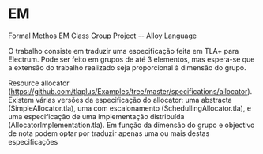 # EM
Formal Methos EM Class Group Project -- Alloy Language

O trabalho consiste em traduzir uma especificação feita em TLA+ para Electrum. Pode ser feito em grupos de até 3 elementos, mas espera-se que a extensão do trabalho realizado seja proporcional à dimensão do grupo.

Resource allocator (https://github.com/tlaplus/Examples/tree/master/specifications/allocator). 
Existem várias versões da especificação do allocator: uma abstracta (SimpleAllocator.tla), uma com escalonamento (SchedullingAllocator.tla), e uma especificação de uma implementação distribuída (AllocatorImplementation.tla). Em função da dimensão do grupo e objectivo de nota podem optar por traduzir apenas uma ou mais destas especificações
